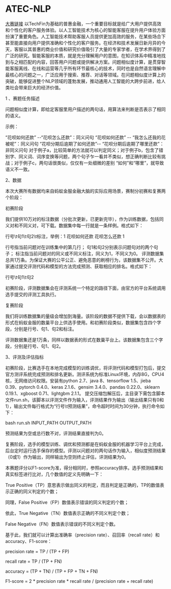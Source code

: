# ATEC-NLP
[大赛链接](https://dc.cloud.alipay.com/index#/topic/intro?id=3)
以TechFin为基础的普惠金融，一个重要目标就是给广大用户提供高效和个性化的客户服务体验。以人工智能技术为核心的智能客服在提升用户体验方面扮演了重要角色。人工智能技术帮助客服人员提供更加高效的服务，在某些场合下甚至能直接向用户提供准确和个性化的客户服务。在经济和技术发展日新月异的今天，客服以其普惠的商业价值和研究价值吸引了大量的专家学者，在学术界得到了广泛的研究。智能客服的本质，就是充分理解用户的意图，在知识体系中精准地找到与之相匹配的内容，回答用户问题或提供解决方案。问题相似度计算，是贯穿智能客服离线、在线和运营等几乎所有环节最核心的技术，同时也是自然语言理解中最核心的问题之一，广泛应用于搜索、推荐、对话等领域。在问题相似度计算上的突破，能够促进整个NLP领域的蓬勃发展，推动通用人工智能的大跨步前进，给人类社会带来巨大的经济价值。

1 、赛题任务描述

问题相似度计算，即给定客服里用户描述的两句话，用算法来判断是否表示了相同的语义。

示例：

“花呗如何还款” --“花呗怎么还款”：同义问句
“花呗如何还款” -- “我怎么还我的花被呢”：同义问句
“花呗分期后逾期了如何还款”-- “花呗分期后逾期了哪里还款”：非同义问句
对于例子a，比较简单的方法就可以判定同义；对于例子b，包含了错别字、同义词、词序变换等问题，两个句子乍一看并不类似，想正确判断比较有挑战；对于例子c，两句话很类似，仅仅有一处细微的差别 “如何”和“哪里”，就导致语义不一致。

2、数据

本次大赛所有数据均来自蚂蚁金服金融大脑的实际应用场景，赛制分初赛和复赛两个阶段：

初赛阶段

我们提供10万对的标注数据（分批次更新，已更新完毕），作为训练数据，包括同义对和不同义对，可下载。数据集中每一行就是一条样例。格式如下：

行号\t句1\t句2\t标注，举例：1    花呗如何还款        花呗怎么还款        1

行号指当前问题对在训练集中的第几行；
句1和句2分别表示问题句对的两个句子；
标注指当前问题对的同义或不同义标注，同义为1，不同义为0。
评测数据集总共1万条。为保证大赛的公平公正、避免恶意的刷榜行为，该数据集不公开。大家通过提交评测代码和模型的方法完成预测、获取相应的排名。格式如下：

行号\t句1\t句2

初赛阶段，评测数据集会在评测系统一个特定的路径下面，由官方的平台系统调用选手提交的评测工具执行。

复赛阶段

我们将训练数据集的量级会增加到海量。该阶段的数据不提供下载，会以数据表的形式在蚂蚁金服的数巢平台上供选手使用。和初赛阶段类似，数据集包含四个字段，分别是行号、句1、句2和标注。

评测数据集还是1万条，同样以数据表的形式在数巢平台上。该数据集包含三个字段，分别是行号、句1、句2。

3、评测及评估指标

初赛阶段，比赛选手在本地完成模型的训练调优，将评测代码和模型打包后，提交官方测评系统完成预测和排名更新。测评系统为标准Linux环境，内存8G，CPU4核，无网络访问权限。安装有python 2.7、java 8、tensorflow 1.5、jieba 0.39、pytorch 0.4.0、keras 2.1.6、gensim 3.4.0、pandas 0.22.0、sklearn 0.19.1、xgboost 0.71、lightgbm 2.1.1。 提交压缩包解压后，主目录下需包含脚本文件run.sh，该脚本以评测文件作为输入，评测结果作为输出（输出结果只有0和1），输出文件每行格式为“行号\t预测结果”，命令超时时间为30分钟，执行命令如下：

bash run.sh INPUT_PATH OUTPUT_PATH

预测结果为空或总行数不对，评测结果直接判为0。

复赛阶段，选手的模型训练、调优和预测都是在蚂蚁金服的机器学习平台上完成，后台定时运行选手保存的模型。评测以问题对的两句话作为输入，相似度预测结果（0或1）作为输出，同样输出为空则终止评估，评测结果为0。

本赛题评分以F1-score为准，得分相同时，参照accuracy排序。选手预测结果和真实标签进行比对，几个数值的定义先明确一下：

True Positive（TP）意思表示做出同义的判定，而且判定是正确的，TP的数值表示正确的同义判定的个数； 

同理，False Positive（FP）数值表示错误的同义判定的个数；

依此，True Negative（TN）数值表示正确的不同义判定个数；

False Negative（FN）数值表示错误的不同义判定个数。

基于此，我们就可以计算出准确率（precision rate）、召回率（recall rate）和accuracy、F1-score：

precision rate = TP / (TP + FP)

recall rate = TP / (TP + FN)

accuracy = (TP + TN) / (TP + FP + TN + FN)

F1-score = 2 * precision rate * recall rate / (precision rate + recall rate)
